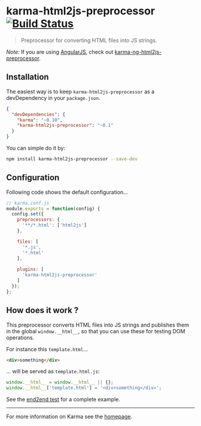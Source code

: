 # karma-html2js-preprocessor [![Build Status](https://travis-ci.org/karma-runner/karma-html2js-preprocessor.png?branch=master)](https://travis-ci.org/karma-runner/karma-html2js-preprocessor)

> Preprocessor for converting HTML files into JS strings.

*Note:* If you are using [AngularJS](http://angularjs.org/), check out [karma-ng-html2js-preprocessor](https://github.com/karma-runner/karma-ng-html2js-preprocessor).

## Installation

The easiest way is to keep `karma-html2js-preprocessor` as a devDependency in your `package.json`.
```json
{
  "devDependencies": {
    "karma": "~0.10",
    "karma-html2js-preprocessor": "~0.1"
  }
}
```

You can simple do it by:
```bash
npm install karma-html2js-preprocessor --save-dev
```

## Configuration
Following code shows the default configuration...
```js
// karma.conf.js
module.exports = function(config) {
  config.set({
    preprocessors: {
      '**/*.html': ['html2js']
    },

    files: [
      '*.js',
      '*.html'
    ],
    
    plugins: [
      'karma-html2js-preprocessor'
    ]
  });
};
```

## How does it work ?

This preprocessor converts HTML files into JS strings and publishes them in the global `window.__html__`, so that you can use these for testing DOM operations.

For instance this `template.html`...
```html
<div>something</div>
```
... will be served as `template.html.js`:
```js
window.__html__ = window.__html__ || {};
window.__html__['template.html'] = '<div>something</div>';
```

See the [end2end test](https://github.com/karma-runner/karma/tree/master/test/e2e/html2js) for a complete example.

----

For more information on Karma see the [homepage].


[homepage]: http://karma-runner.github.com
